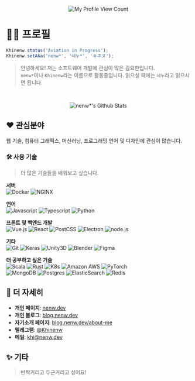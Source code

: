 <p align="center">
  <img alt="My Profile View Count" src="https://komarev.com/ghpvc/?username=HelloWorld017&style=flat-square&color=grey&label=Views">
</p>

# 👨‍💻 프로필

```javascript
Khinenw.status('Aviation in Progress');
Khinenw.setAka('nenw*', '네누*', 'キネヌ');
```
> 안녕하세요! 저는 소프트웨어 개발에 관심이 많은 김요한입니다.  
> `nenw*`이나 `Khinenw`라는 이름으로 활동중입니다. 읽으실 때에는 `네누`라고 읽으시면 됩니다.

<br>
<p align="center">
  <img alt="nenw*'s Github Stats" src="https://github-readme-stats.vercel.app/api?username=HelloWorld017&bg_color=202020&text_color=a0a0a0&title_color=ffffff">
</p>

## ❤ 관심분야
웹 기술, 컴퓨터 그래픽스, 머신러닝, 프로그래밍 언어 및 디자인에 관심이 많습니다.

### 🛠 사용 기술
> 더 많은 기술들을 배워보고 싶습니다.

**서버**<br>
![Docker](https://img.shields.io/badge/-Docker-101010?style=for-the-badge&logo=docker&logoColor=2496ED)
![NGINX](https://img.shields.io/badge/-NGINX-101010?style=for-the-badge&logo=NGINX&logoColor=269539)

**언어**<br>
![Javascript](https://img.shields.io/badge/-Javascript-101010?style=for-the-badge&logo=javascript&logoColor=c2ad07)
![Typescript](https://img.shields.io/badge/-Typescript-101010?style=for-the-badge&logo=typescript&logoColor=3178c6)
![Python](https://img.shields.io/badge/-Python-101010?style=for-the-badge&logo=python&logoColor=3776ab)

**프론트 및 백엔드 개발**<br>
![Vue.js](https://img.shields.io/badge/-Vue.js-101010?style=for-the-badge&logo=vue.js&logoColor=4FC08D)
![React](https://img.shields.io/badge/-react-101010?style=for-the-badge&logo=react&logoColor=61dafb)
![PostCSS](https://img.shields.io/badge/-PostCSS-101010?style=for-the-badge&logo=postcss&logoColor=DD3A0A)
![Electron](https://img.shields.io/badge/-Electron-101010?style=for-the-badge&logo=electron&logoColor=9FEAF9)
![node.js](https://img.shields.io/badge/-node.js-101010?style=for-the-badge&logo=node.js&logoColor=339933)

**기타**<br>
![Git](https://img.shields.io/badge/-Git-101010?style=for-the-badge&logo=Git&logoColor=F05032)
![Keras](https://img.shields.io/badge/-Keras-101010?style=for-the-badge&logo=Keras&logoColor=D00000)
![Unity3D](https://img.shields.io/badge/-Unity-101010?style=for-the-badge&logo=Unity&logoColor=ffffff)
![Blender](https://img.shields.io/badge/-Blender-101010?style=for-the-badge&logo=Blender&logoColor=e87d0d)
![Figma](https://img.shields.io/badge/-Figma-101010?style=for-the-badge&logo=Figma&logoColor=F24E1E)

**더 공부하고 싶은 기술**<br>
![Scala](https://img.shields.io/badge/-scala-101010?style=for-the-badge&logo=scala&logoColor=DE3423)
![Rust](https://img.shields.io/badge/-rust-101010?style=for-the-badge&logo=rust&logoColor=ffffff)
![K8s](https://img.shields.io/badge/-K8s-101010?style=for-the-badge&logo=Kubernetes&logoColor=326ce5)
![Amazon AWS](https://img.shields.io/badge/-AWS-101010?style=for-the-badge&logo=amazon-aws&logoColor=FF9900)
![PyTorch](https://img.shields.io/badge/-PyTorch-101010?style=for-the-badge&logo=PyTorch&logoColor=EE4C2C)<br>
![MongoDB](https://img.shields.io/badge/-MongoDB-101010?style=for-the-badge&logo=mongodb&logoColor=47A248)
![Postgres](https://img.shields.io/badge/-pgsql-101010?style=for-the-badge&logo=postgresql&logoColor=336791)
![ElasticSearch](https://img.shields.io/badge/-ElasticSearch-101010?style=for-the-badge&logo=elasticsearch&logoColor=005571)
![Redis](https://img.shields.io/badge/-Redis-101010?style=for-the-badge&logo=Redis&logoColor=DC382D)

## 💬 더 자세히
* **개인 페이지**: [nenw.dev](https://nenw.dev)
* **개인 블로그**: [blog.nenw.dev](https://blog.nenw.dev)
* **자기소개 페이지**: [blog.nenw.dev/about-me](https://blog.nenw.dev/about-me/)
* **텔레그램**: [@Khinenw](https://t.me/Khinenw)
* **메일**: [khi@nenw.dev](mailto:khi@nenw.dev)

## ✨ 기타
> 반짝거리고 두근거리고 싶어요!

<!--
![Spotify 재생중인 음악](https://spotify-github-profile.vercel.app/api/view?uid=7h13yrjxk0rphahvzw1q4e26c&cover_image=true&theme=novatorem)
-->

<!--
> 제 리드미에 더 이상의 내용은 없으니 소스를 까보시지 않아도 됩니다.
-->
